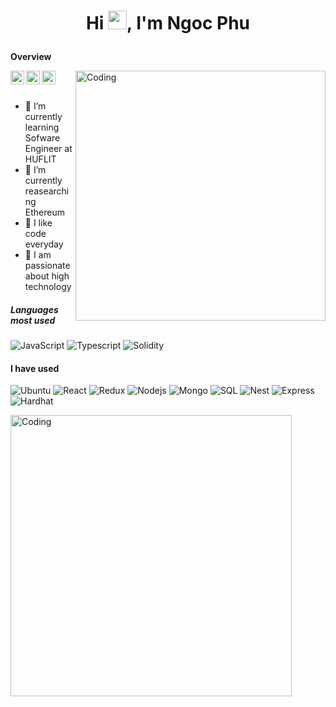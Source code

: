 # <p align="center">Hi <img src="https://raw.githubusercontent.com/KarthikNayak024/KarthikNayak024/master/assets/wave.gif" alt="waving hand" width="30px">, I'm Ngoc Phu</p>
**Overview**

<a href="https://www.linkedin.com/in/ph%C3%BA-ph%E1%BA%A1m-ng%E1%BB%8Dc-778a7221a/">
  <img align="left" alt="Linkdein" width="22px" src="https://cdn.jsdelivr.net/npm/simple-icons@v3/icons/linkedin.svg" />
</a>
<a href="https://leetcode.com/ngocphuphamm/">
  <img align="left" alt=" Github" width="22px" src="https://cdn.jsdelivr.net/npm/simple-icons@3.13.0/icons/leetcode.svg" />
</a>
<a href="https://www.facebook.com/pham.nphu.3/">
  <img align="left" alt="Facebook" width="22px" src="https://cdn.jsdelivr.net/npm/simple-icons@v3/icons/facebook.svg" />
</a>

<img align="right" alt="Coding" width="400" src="https://camo.githubusercontent.com/b966a044e887df3e486be04ef582ab85ba7a2251a27a88199d91e09d0c7b5692/68747470733a2f2f6d656469612e67697068792e636f6d2f6d656469612f55717856526d3149616149476b2f67697068792e676966">


<br/>
<br/>

- 🔭 I’m currently learning Sofware Engineer at HUFLIT
- 🌱 I’m currently reasearching Ethereum
- 👯 I like code everyday
- 🤔 I am passionate about high technology


##### Languages most used

![JavaScript](https://img.shields.io/badge/-Javascript-000000?style=flat&logo=JavaScript)
![Typescript](https://img.shields.io/badge/-Typescript-000000?style=flat&logo=Typescript)
![Solidity](https://img.shields.io/badge/-Solidity-000000?style=flat&logo=Solidity)


#### I have used
![Ubuntu](https://img.shields.io/badge/-Ubuntu-000000?style=flat&logo=Ubuntu)
![React](https://img.shields.io/badge/-React-000000?style=flat&logo=React)
![Redux](https://img.shields.io/badge/-Redux-000000?style=flat&logo=Redux)
![Nodejs](https://img.shields.io/badge/-Node.js-000000?style=flat&logo=Node.js)
![Mongo](https://img.shields.io/badge/-Mongo-000000?style=flat&logo=Mongodb)
![SQL](https://img.shields.io/badge/-SQL-000000?style=flat&logo=MySQL)
![Nest](https://img.shields.io/badge/-Nest-000000?style=flat&logo=NestJs)
![Express](https://img.shields.io/badge/-Express-000000?style=flat&logo=Express)
![Hardhat](https://img.shields.io/badge/-Hardhat-000000?style=flat&logo=Hardhat)
<br/>

<img align="center" alt="Coding" width="450" src="https://github-readme-stats.vercel.app/api?username=ngocphuphamm&show_icons=true&theme=radical" />


